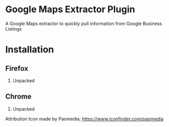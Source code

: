 # Google Maps Extractor Plugin
A Google Maps extractor to quickly pull information from Google Business Listings

# Installation
## Firefox
1. Unpacked
## Chrome
1. Unpacked


Attribution
Icon made by Paomedia; https://www.iconfinder.com/paomedia